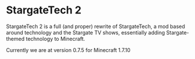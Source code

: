StargateTech 2
==============

StargateTech 2 is a full (and proper) rewrite of StargateTech,
a mod based around technology and the Stargate TV shows,
essentially adding Stargate-themed technology to Minecraft.

Currently we are at version 0.7.5 for Minecraft 1.7.10

